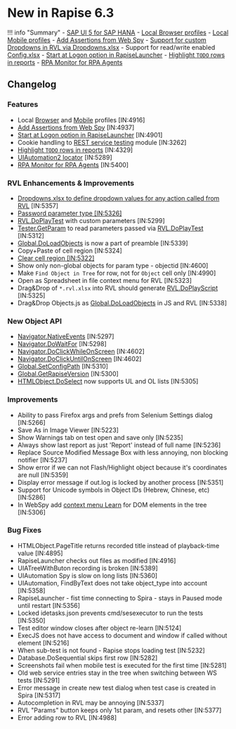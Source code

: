 # New in Rapise 6.3

!!! info "Summary"
    - [SAP UI 5 for SAP HANA](https://www.inflectra.com/Company/Article/sap-hana-support-coming-soon-to-rapise-957.aspx)
    - [Local Browser profiles](/Guide/browser_settings/#local-browser-profiles)
    - [Local Mobile profiles](/Guide/mobile_settings_dialog/#local-mobile-profiles)
    - [Add Assertions from Web Spy](/Guide/web_spy/#test-results)
    - [Support for custom Dropdowns in RVL via Dropdowns.xlsx](/Guide/rvl_editor/#param-dropdowns)
    - Support for read/write enabled [Config.xlsx](/Libraries/Global/#SetConfigPath)
    - [Start at Logon option in RapiseLauncher](/Guide/spiratest_integration/#using-rapiselauncher)
    - [Highlight `TODO` rows in reports](/Guide/automated_reporting/#todo-rows)
    - [RPA Monitor for RPA Agents](/Manuals/Rpa/)

## Changelog

### Features

- Local [Browser](/Guide/browser_settings/#local-browser-profiles) and [Mobile](/Guide/mobile_settings_dialog/#local-mobile-profiles) profiles	[IN:4916]
- [Add Assertions from Web Spy](/Guide/web_spy/#test-results)	[IN:4937]
- [Start at Logon option in RapiseLauncher](/Guide/spiratest_integration/#using-rapiselauncher)	[IN:4901]
- Cookie handling to [REST service testing](/Guide/rest_web_service/) module	[IN:3262]
- [Highlight `TODO` rows in reports](/Guide/automated_reporting/#todo-rows)	[IN:4329]
- [UIAutomation2 locator](https://www.inflectra.com/Support/KnowledgeBase/KB507.aspx)	[IN:5289]
- [RPA Monitor for RPA Agents](/Manuals/Rpa/)	[IN:5400]

### RVL Enhancements & Improvements

- [Dropdowns.xlsx to define dropdown values for any action called from RVL](/Guide/rvl_editor/#param-dropdowns)	[IN:5357]
- [Password parameter type	[IN:5326]](/Guide/rvl_editor/#password-param-value)
- [RVL.DoPlayTest](/Libraries/RVL/#doplaytest) with custom parameters	[IN:5299]
- [Tester.GetParam](/Libraries/Tester/#GetParam) to read parameters passed via [RVL.DoPlayTest](/Libraries/RVL/#doplaytest)	[IN:5312]
- [Global.DoLoadObjects](/Libraries/Global/#DoLoadObjects) is now a part of preamble	[IN:5339]
- Copy+Paste of cell region	[IN:5324]
- [Clear cell region	[IN:5322]](/Guide/rvl_editor/#context-menu)
- Show only non-global objects for param type -  objectid	[IN:4600]
- Make `Find Object in Tree` for row, not for `Object` cell only	[IN:4990]
- Open as Spreadsheet in file context menu for RVL	[IN:5323]
- Drag&Drop of `*.rvl.xlsx` into RVL should generate [RVL.DoPlayScript](/Libraries/RVL/#doplayscript)	[IN:5325]
- Drag&Drop Objects.js as [Global.DoLoadObjects](/Libraries/Global/#DoLoadObjects) in JS and RVL	[IN:5338]

### New Object API

- [Navigator.NativeEvents](/Libraries/Navigator/#NativeEvents)	[IN:5297]
- [Navigator.DoWaitFor](/Libraries/Navigator/#DoWaitFor)	[IN:5298]
- [Navigator.DoClickWhileOnScreen](/Libraries/Navigator/#DoClickWhileOnScreen)	[IN:4602]
- [Navigator.DoClickUntilOnScreen](/Libraries/Navigator/#DoClickUntilOnScreen)	[IN:4602]
- [Global.SetConfigPath](/Libraries/Global/#SetConfigPath)	[IN:5310]
- [Global.GetRapiseVersion](/Libraries/Global/#GetRapiseVersion)	[IN:5300]
- [HTMLObject.DoSelect](/Libraries/HTMLObject/#DoSelect) now supports UL and OL lists	[IN:5305]

### Improvements

- Ability to pass Firefox args and prefs from Selenium Settings dialog	[IN:5266]
- Save As in Image Viewer	[IN:5223]
- Show Warnings tab on test open and save only	[IN:5235]
- Always show last report as just 'Report' instead of full name	[IN:5236]
- Replace Source Modified Message Box with less annoying, non blocking notifier	[IN:5237]
- Show error if we can not Flash/Highlight object because it's coordinates are null	[IN:5359]
- Display error message if out.log is locked by another process	[IN:5351]
- Support for Unicode symbols in Object IDs  (Hebrew, Chinese, etc)	[IN:5286]
- In WebSpy add [context menu Learn](/Guide/web_spy/#dom-tree) for DOM elements in the tree	[IN:5306]

### Bug Fixes

- HTMLObject.PageTitle returns recorded title instead of playback-time value	[IN:4895]
- RapiseLauncher checks out files as modified	[IN:4916]
- UIATreeWithButon recording is broken	[IN:5389]
- UIAutomation Spy is slow on long lists	[IN:5360]
- UIAutomation, FindByText does not take object_type into account	[IN:5358]
- RapiseLauncher - fist time connecting to Spira - stays in Paused mode until restart	[IN:5356]
- Locked idetasks.json prevents cmd/sesexecutor to run the tests	[IN:5350]
- Test editor window closes after object re-learn	[IN:5124]
- ExecJS does not have access to document and window if called without element	[IN:5216]
- When sub-test is not found - Rapise stops loading test	[IN:5232]
- Database.DoSequential skips first row	[IN:5282]
- Screenshots fail when mobile test is executed for the first time	[IN:5281]
- Old web service entries stay in the tree when switching between WS tests	[IN:5291]
- Error message in create new test dialog when test case is created in Spira	[IN:5317]
- Autocompletion in RVL may be annoying	[IN:5337]
- RVL "Params" button keeps only 1st param, and resets other	[IN:5377]
- Error adding row to RVL	[IN:4988]

